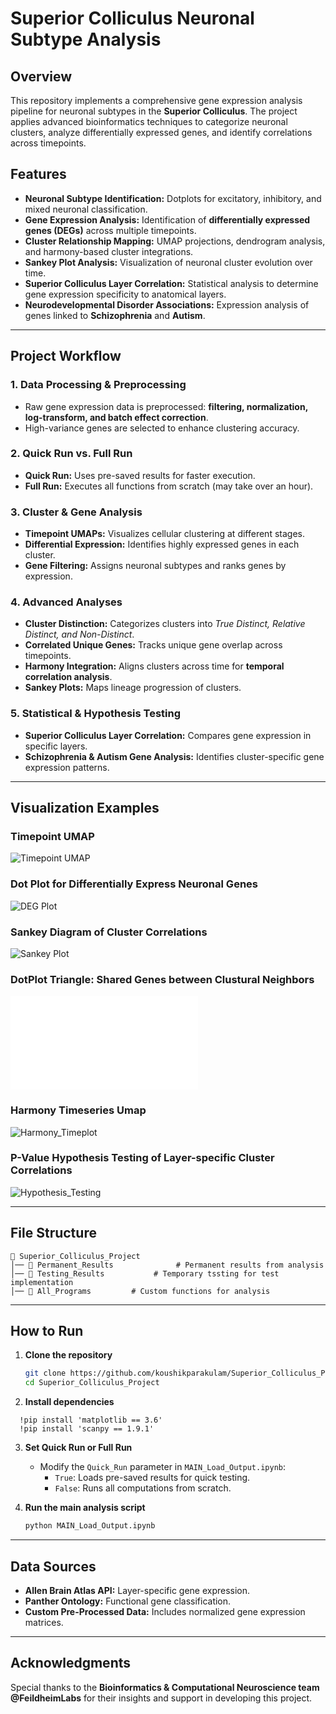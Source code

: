 # Superior Colliculus Neuronal Subtype Analysis

## Overview
This repository implements a comprehensive gene expression analysis pipeline for neuronal subtypes in the **Superior Colliculus**. The project applies advanced bioinformatics techniques to categorize neuronal clusters, analyze differentially expressed genes, and identify correlations across timepoints.

## Features
- **Neuronal Subtype Identification:** Dotplots for excitatory, inhibitory, and mixed neuronal classification.
- **Gene Expression Analysis:** Identification of **differentially expressed genes (DEGs)** across multiple timepoints.
- **Cluster Relationship Mapping:** UMAP projections, dendrogram analysis, and harmony-based cluster integrations.
- **Sankey Plot Analysis:** Visualization of neuronal cluster evolution over time.
- **Superior Colliculus Layer Correlation:** Statistical analysis to determine gene expression specificity to anatomical layers.
- **Neurodevelopmental Disorder Associations:** Expression analysis of genes linked to **Schizophrenia** and **Autism**.

---

## Project Workflow

### **1. Data Processing & Preprocessing**
- Raw gene expression data is preprocessed: **filtering, normalization, log-transform, and batch effect correction**.
- High-variance genes are selected to enhance clustering accuracy.

### **2. Quick Run vs. Full Run**
- **Quick Run:** Uses pre-saved results for faster execution.
- **Full Run:** Executes all functions from scratch (may take over an hour).

### **3. Cluster & Gene Analysis**
- **Timepoint UMAPs:** Visualizes cellular clustering at different stages.
- **Differential Expression:** Identifies highly expressed genes in each cluster.
- **Gene Filtering:** Assigns neuronal subtypes and ranks genes by expression.

### **4. Advanced Analyses**
- **Cluster Distinction:** Categorizes clusters into *True Distinct, Relative Distinct, and Non-Distinct*.
- **Correlated Unique Genes:** Tracks unique gene overlap across timepoints.
- **Harmony Integration:** Aligns clusters across time for **temporal correlation analysis**.
- **Sankey Plots:** Maps lineage progression of clusters.

### **5. Statistical & Hypothesis Testing**
- **Superior Colliculus Layer Correlation:** Compares gene expression in specific layers.
- **Schizophrenia & Autism Gene Analysis:** Identifies cluster-specific gene expression patterns.

---

## **Visualization Examples**
### **Timepoint UMAP**
![Timepoint UMAP](Permanent_Results/Neuronal_Umaps/umap_p0_neuronal_cluster.png)

### **Dot Plot for Differentially Express Neuronal Genes**
![DEG Plot](Permanent_Results/Neuronal_Dotplots/dotplot_p0_neuronal_dotplot.png)

### **Sankey Diagram of Cluster Correlations**
![Sankey Plot](Permanent_Results/Sankey_Diagrams/Harmony_vs_Corr_Unique_Genes_Sankey.png)

### **DotPlot Triangle: Shared Genes between Clustural Neighbors**
![Dotplot_Triangle](Permanent_Results/Dotplot_Triangles/dotplot__p0_triangle.pdf)
### **Harmony Timeseries Umap**
![Harmony_Timeplot](Permanent_Results/Harmony_Integrated/Harmony_Umap/umap_p0_p4_6_integrated_cluster_labels.png)

### **P-Value Hypothesis Testing of Layer-specific Cluster Correlations**
![Hypothesis_Testing](Permanent_Results/Layer_Expression_Correlation/Superficial_Intermediate-Deep/p0_Intermediate-Deep.png
)

---

## **File Structure**
```
📂 Superior_Colliculus_Project
│── 📂 Permanent_Results              # Permanent results from analysis
│── 📂 Testing_Results           # Temporary tssting for test implementation
│── 📂 All_Programs         # Custom functions for analysis
```

---

## **How to Run**
1. **Clone the repository**  
   ```bash
   git clone https://github.com/koushikparakulam/Superior_Colliculus_Project.git
   cd Superior_Colliculus_Project
   ```

2. **Install dependencies**  

```
  !pip install 'matplotlib == 3.6'
  !pip install 'scanpy == 1.9.1'
```

3. **Set Quick Run or Full Run**  
   - Modify the `Quick_Run` parameter in `MAIN_Load_Output.ipynb`:
     - `True`: Loads pre-saved results for quick testing.
     - `False`: Runs all computations from scratch.

4. **Run the main analysis script**  
   ```bash
   python MAIN_Load_Output.ipynb
   ```

---

## **Data Sources**
- **Allen Brain Atlas API:** Layer-specific gene expression.
- **Panther Ontology:** Functional gene classification.
- **Custom Pre-Processed Data:** Includes normalized gene expression matrices.

---

## **Acknowledgments**
Special thanks to the **Bioinformatics & Computational Neuroscience team @FeildheimLabs** for their insights and support in developing this project.
